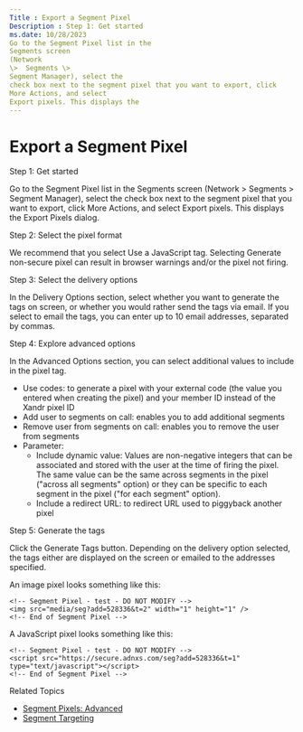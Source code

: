 ```yaml
---
Title : Export a Segment Pixel
Description : Step 1: Get started
ms.date: 10/28/2023
Go to the Segment Pixel list in the
Segments screen
(Network
\>  Segments \>
Segment Manager), select the
check box next to the segment pixel that you want to export, click
More Actions, and select
Export pixels. This displays the
---
```



# Export a Segment Pixel



Step 1: Get started

Go to the Segment Pixel list in the
Segments screen
(Network
\>  Segments \>
 Segment Manager), select the
check box next to the segment pixel that you want to export, click
More Actions, and select
Export pixels. This displays the
Export Pixels dialog.

Step 2: Select the pixel format

We recommend that you select Use a JavaScript
tag. Selecting Generate non-secure
pixel can result in browser warnings and/or the pixel not firing.

Step 3: Select the delivery options

In the Delivery Options section,
select whether you want to generate the tags on screen, or whether you
would rather send the tags via email. If you select to email the tags,
you can enter up to 10 email addresses, separated by commas.

Step 4: Explore advanced options

In the Advanced Options section, you can select additional values to
include in the pixel tag.

- Use codes: to generate a pixel with
  your external code (the value you entered when creating the pixel) and
  your member ID instead of the Xandr pixel ID
- Add user to segments on call:
  enables you to add additional segments
- Remove user from segments on call:
  enables you to remove the user from segments
- Parameter:
  - Include dynamic value: Values are non-negative integers that can be
    associated and stored with the user at the time of firing the pixel.
    The same value can be the same across segments in the pixel ("across
    all segments" option) or they can be specific to each segment in the
    pixel ("for each segment" option).
  - Include a redirect URL: to redirect URL used to piggyback another
    pixel

Step 5: Generate the tags

Click the Generate Tags button.
Depending on the delivery option selected, the tags either are displayed
on the screen or emailed to the addresses specified.

An image pixel looks something like this:

``` pre
<!-- Segment Pixel - test - DO NOT MODIFY -->
<img src="media/seg?add=528336&t=2" width="1" height="1" />
<!-- End of Segment Pixel -->
```

A JavaScript pixel looks something like this:

``` pre
<!-- Segment Pixel - test - DO NOT MODIFY -->
<script src="https://secure.adnxs.com/seg?add=528336&t=1" type="text/javascript"></script>
<!-- End of Segment Pixel -->
```

Related Topics

- <a href="segment-pixels-advanced.md" class="xref">Segment Pixels:
  Advanced</a>
- <a href="segment-targeting.md" class="xref"
  title="You can target users within segments by using Boolean expressions. Users get added to segments after they&#39;ve viewed or clicked a particular creative.">Segment
  Targeting</a>




